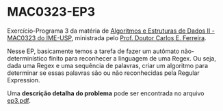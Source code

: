 # MAC0323-EP3
Exercício-Programa 3 da matéria de [Algoritmos e Estruturas de Dados II - MAC0323 do IME-USP](https://uspdigital.usp.br/jupiterweb/obterDisciplina?nomdis=&sgldis=MAC0323), ministrada pelo [Prof. Doutor Carlos E. Ferreira](https://www.ime.usp.br/cef).

Nesse EP, basicamente temos a tarefa de fazer um autômato não-determinístico finito para reconhecer
a linguagem de uma Regex. Ou seja, dada uma Regex e uma sequência de palavras, criar um algoritmo
para determinar se essas palavras são ou não reconhecidas pela Regular Expression.

Uma **descrição detalha do problema** pode ser encontrada no arquivo [ep3.pdf](https://github.com/Giatroo/MAC0323-EP3/blob/master/ep3.pdf).
